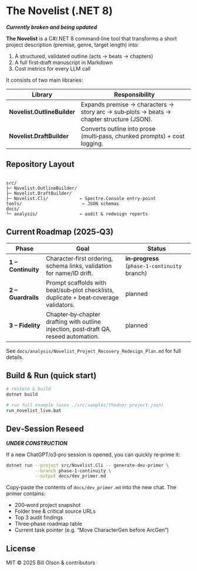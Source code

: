 
# The Novelist (.NET 8)

***Currently broken and being updated***

**The Novelist** is a C#/.NET 8 command‑line tool that transforms a short
project description (premise, genre, target length) into:

1. A structured, validated outline (acts → beats → chapters)  
2. A full first‑draft manuscript in Markdown  
3. Cost metrics for every LLM call

It consists of two main libraries:

| Library | Responsibility |
|---------|----------------|
| **Novelist.OutlineBuilder** | Expands premise → characters → story arc → sub‑plots → beats → chapter structure (JSON). |
| **Novelist.DraftBuilder**   | Converts outline into prose (multi‑pass, chunked prompts) + cost logging. |

## Repository Layout

```

src/
├─ Novelist.OutlineBuilder/
├─ Novelist.DraftBuilder/
├─ Novelist.Cli/            ← Spectre.Console entry‑point
tools/                       ← JSON schemas
docs/
└─ analysis/                ← audit & redesign reports

````

## Current Roadmap (2025‑Q3)

| Phase | Goal | Status |
|-------|------|--------|
| **1 – Continuity** | Character‑first ordering, schema links, validation for name/ID drift. | **in‑progress** (`phase‑1‑continuity` branch) |
| **2 – Guardrails** | Prompt scaffolds with beat/sub‑plot checklists, duplicate + beat‑coverage validators. | planned |
| **3 – Fidelity** | Chapter‑by‑chapter drafting with outline injection, post‑draft QA, reseed automation. | planned |

See `docs/analysis/Novelist_Project_Recovery_Redesign_Plan.md` for full details.

## Build & Run (quick start)

```bash
# restore & build
dotnet build

# run full example (uses ./src/samples/thedoor.project.json)
run_novelist_live.bat
````

## Dev‑Session Reseed

***UNDER CONSTRUCTION***

If a new ChatGPT/o3‑pro session is opened, you can quickly re‑prime it:

```bash
dotnet run --project src/Novelist.Cli -- generate-dev-primer \
           --branch phase-1-continuity \
           --output docs/dev_primer.md
```

Copy‑paste the contents of `docs/dev_primer.md` into the new chat.
The primer contains:

* 200‑word project snapshot
* Folder tree & critical source URLs
* Top 3 audit findings
* Three‑phase roadmap table
* Current task pointer (e.g. “Move CharacterGen before ArcGen”)

## License

MIT © 2025 Bill Olson & contributors
